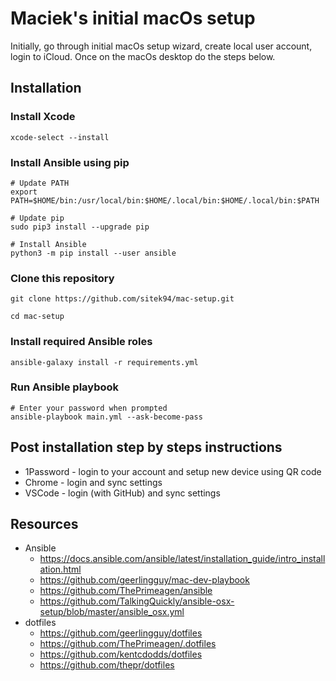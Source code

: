 # Maciek's initial macOs setup

Initially, go through initial macOs setup wizard, create local user account, login to iCloud. Once on the macOs desktop do the steps below.

## Installation

### Install Xcode

```shell
xcode-select --install
```

### Install Ansible using pip

```shell
# Update PATH
export PATH=$HOME/bin:/usr/local/bin:$HOME/.local/bin:$HOME/.local/bin:$PATH

# Update pip
sudo pip3 install --upgrade pip

# Install Ansible
python3 -m pip install --user ansible
```

### Clone this repository

```shell
git clone https://github.com/sitek94/mac-setup.git

cd mac-setup
```

### Install required Ansible roles

```shell
ansible-galaxy install -r requirements.yml
```

### Run Ansible playbook

```shell
# Enter your password when prompted
ansible-playbook main.yml --ask-become-pass
```

## Post installation step by steps instructions

- 1Password - login to your account and setup new device using QR code
- Chrome - login and sync settings
- VSCode - login (with GitHub) and sync settings

## Resources

- Ansible
  - https://docs.ansible.com/ansible/latest/installation_guide/intro_installation.html
  - https://github.com/geerlingguy/mac-dev-playbook
  - https://github.com/ThePrimeagen/ansible
  - https://github.com/TalkingQuickly/ansible-osx-setup/blob/master/ansible_osx.yml
- dotfiles
  - https://github.com/geerlingguy/dotfiles
  - https://github.com/ThePrimeagen/.dotfiles
  - https://github.com/kentcdodds/dotfiles
  - https://github.com/thepr/dotfiles
